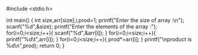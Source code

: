 #include <stdio.h>

int main() {
     int size,arr[size],i,prod=1;
     printf("Enter the size of array :\n");
     scanf("%d",&size);
     printf("Enter the elements of the array :");
         for(i=0;i<size;i++){
         scanf("%d",&arr[i]); 
         }
         for(i=0;i<size;i++){
         printf("%d\t",arr[i]);
         }
         for(i=0;i<size;i++){
           prod*=arr[i];
         }
         printf("\nproduct is %d\n",prod);
    return 0;
}

